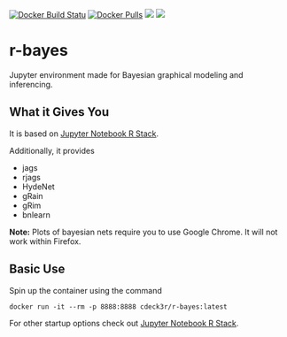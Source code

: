 [![Docker Build Statu](https://img.shields.io/docker/build/cdeck3r/r-bayes.svg)](https://hub.docker.com/r/cdeck3r/r-bayes/) [![Docker Pulls](https://img.shields.io/docker/pulls/cdeck3r/r-bayes.svg)](https://hub.docker.com/r/cdeck3r/r-bayes/) [![](https://images.microbadger.com/badges/image/cdeck3r/r-bayes.svg)](https://hub.docker.com/r/cdeck3r/r-bayes/) [![](https://images.microbadger.com/badges/version/cdeck3r/r-bayes.svg)](https://hub.docker.com/r/cdeck3r/r-bayes/)

# r-bayes
Jupyter environment made for Bayesian graphical modeling and inferencing.

## What it Gives You
It is based on [Jupyter Notebook R Stack](https://github.com/jupyter/docker-stacks/tree/master/r-notebook). 

Additionally, it provides

* jags
* rjags
* HydeNet
* gRain
* gRim
* bnlearn

**Note:** Plots of bayesian nets require you to use Google Chrome. It will not work within Firefox.

## Basic Use

Spin up the container using the command

```
docker run -it --rm -p 8888:8888 cdeck3r/r-bayes:latest
```

For other startup options check out [Jupyter Notebook R Stack](https://github.com/jupyter/docker-stacks/tree/master/r-notebook). 
